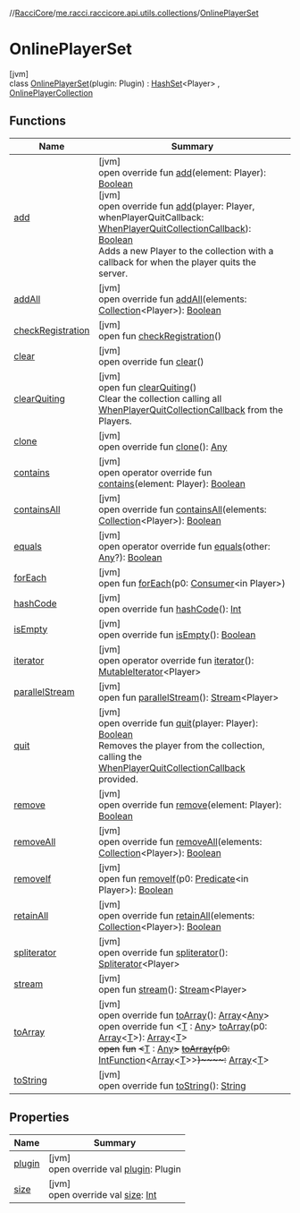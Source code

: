 //[RacciCore](../../../index.md)/[me.racci.raccicore.api.utils.collections](../index.md)/[OnlinePlayerSet](index.md)

# OnlinePlayerSet

[jvm]\
class [OnlinePlayerSet](index.md)(plugin: Plugin) : [HashSet](https://docs.oracle.com/javase/8/docs/api/java/util/HashSet.html)&lt;Player&gt; , [OnlinePlayerCollection](../-online-player-collection/index.md)

## Functions

| Name | Summary |
|---|---|
| [add](add.md) | [jvm]<br>open override fun [add](add.md)(element: Player): [Boolean](https://kotlinlang.org/api/latest/jvm/stdlib/kotlin/-boolean/index.html)<br>[jvm]<br>open override fun [add](add.md)(player: Player, whenPlayerQuitCallback: [WhenPlayerQuitCollectionCallback](../index.md#770480590%2FClasslikes%2F-1216412040)): [Boolean](https://kotlinlang.org/api/latest/jvm/stdlib/kotlin/-boolean/index.html)<br>Adds a new Player to the collection with a callback for when the player quits the server. |
| [addAll](index.md#-2053129901%2FFunctions%2F-1216412040) | [jvm]<br>open override fun [addAll](index.md#-2053129901%2FFunctions%2F-1216412040)(elements: [Collection](https://kotlinlang.org/api/latest/jvm/stdlib/kotlin.collections/-collection/index.html)&lt;Player&gt;): [Boolean](https://kotlinlang.org/api/latest/jvm/stdlib/kotlin/-boolean/index.html) |
| [checkRegistration](../-online-player-collection/check-registration.md) | [jvm]<br>open fun [checkRegistration](../-online-player-collection/check-registration.md)() |
| [clear](index.md#2005357580%2FFunctions%2F-1216412040) | [jvm]<br>open override fun [clear](index.md#2005357580%2FFunctions%2F-1216412040)() |
| [clearQuiting](../-online-player-collection/clear-quiting.md) | [jvm]<br>open fun [clearQuiting](../-online-player-collection/clear-quiting.md)()<br>Clear the collection calling all [WhenPlayerQuitCollectionCallback](../index.md#770480590%2FClasslikes%2F-1216412040) from the Players. |
| [clone](index.md#-1329185028%2FFunctions%2F-1216412040) | [jvm]<br>open override fun [clone](index.md#-1329185028%2FFunctions%2F-1216412040)(): [Any](https://kotlinlang.org/api/latest/jvm/stdlib/kotlin/-any/index.html) |
| [contains](index.md#1998718364%2FFunctions%2F-1216412040) | [jvm]<br>open operator override fun [contains](index.md#1998718364%2FFunctions%2F-1216412040)(element: Player): [Boolean](https://kotlinlang.org/api/latest/jvm/stdlib/kotlin/-boolean/index.html) |
| [containsAll](index.md#974630905%2FFunctions%2F-1216412040) | [jvm]<br>open override fun [containsAll](index.md#974630905%2FFunctions%2F-1216412040)(elements: [Collection](https://kotlinlang.org/api/latest/jvm/stdlib/kotlin.collections/-collection/index.html)&lt;Player&gt;): [Boolean](https://kotlinlang.org/api/latest/jvm/stdlib/kotlin/-boolean/index.html) |
| [equals](index.md#-613647372%2FFunctions%2F-1216412040) | [jvm]<br>open operator override fun [equals](index.md#-613647372%2FFunctions%2F-1216412040)(other: [Any](https://kotlinlang.org/api/latest/jvm/stdlib/kotlin/-any/index.html)?): [Boolean](https://kotlinlang.org/api/latest/jvm/stdlib/kotlin/-boolean/index.html) |
| [forEach](../-online-player-collection/index.md#-1461011823%2FFunctions%2F-1216412040) | [jvm]<br>open fun [forEach](../-online-player-collection/index.md#-1461011823%2FFunctions%2F-1216412040)(p0: [Consumer](https://docs.oracle.com/javase/8/docs/api/java/util/function/Consumer.html)&lt;in Player&gt;) |
| [hashCode](index.md#114469490%2FFunctions%2F-1216412040) | [jvm]<br>open override fun [hashCode](index.md#114469490%2FFunctions%2F-1216412040)(): [Int](https://kotlinlang.org/api/latest/jvm/stdlib/kotlin/-int/index.html) |
| [isEmpty](index.md#1591118294%2FFunctions%2F-1216412040) | [jvm]<br>open override fun [isEmpty](index.md#1591118294%2FFunctions%2F-1216412040)(): [Boolean](https://kotlinlang.org/api/latest/jvm/stdlib/kotlin/-boolean/index.html) |
| [iterator](index.md#1464605587%2FFunctions%2F-1216412040) | [jvm]<br>open operator override fun [iterator](index.md#1464605587%2FFunctions%2F-1216412040)(): [MutableIterator](https://kotlinlang.org/api/latest/jvm/stdlib/kotlin.collections/-mutable-iterator/index.html)&lt;Player&gt; |
| [parallelStream](../-online-player-collection/index.md#-1592339412%2FFunctions%2F-1216412040) | [jvm]<br>open fun [parallelStream](../-online-player-collection/index.md#-1592339412%2FFunctions%2F-1216412040)(): [Stream](https://docs.oracle.com/javase/8/docs/api/java/util/stream/Stream.html)&lt;Player&gt; |
| [quit](quit.md) | [jvm]<br>open override fun [quit](quit.md)(player: Player): [Boolean](https://kotlinlang.org/api/latest/jvm/stdlib/kotlin/-boolean/index.html)<br>Removes the player from the collection, calling the [WhenPlayerQuitCollectionCallback](../index.md#770480590%2FClasslikes%2F-1216412040) provided. |
| [remove](remove.md) | [jvm]<br>open override fun [remove](remove.md)(element: Player): [Boolean](https://kotlinlang.org/api/latest/jvm/stdlib/kotlin/-boolean/index.html) |
| [removeAll](index.md#1603351826%2FFunctions%2F-1216412040) | [jvm]<br>open override fun [removeAll](index.md#1603351826%2FFunctions%2F-1216412040)(elements: [Collection](https://kotlinlang.org/api/latest/jvm/stdlib/kotlin.collections/-collection/index.html)&lt;Player&gt;): [Boolean](https://kotlinlang.org/api/latest/jvm/stdlib/kotlin/-boolean/index.html) |
| [removeIf](../-online-player-collection/index.md#-1875219347%2FFunctions%2F-1216412040) | [jvm]<br>open fun [removeIf](../-online-player-collection/index.md#-1875219347%2FFunctions%2F-1216412040)(p0: [Predicate](https://docs.oracle.com/javase/8/docs/api/java/util/function/Predicate.html)&lt;in Player&gt;): [Boolean](https://kotlinlang.org/api/latest/jvm/stdlib/kotlin/-boolean/index.html) |
| [retainAll](index.md#1683639251%2FFunctions%2F-1216412040) | [jvm]<br>open override fun [retainAll](index.md#1683639251%2FFunctions%2F-1216412040)(elements: [Collection](https://kotlinlang.org/api/latest/jvm/stdlib/kotlin.collections/-collection/index.html)&lt;Player&gt;): [Boolean](https://kotlinlang.org/api/latest/jvm/stdlib/kotlin/-boolean/index.html) |
| [spliterator](index.md#1577615420%2FFunctions%2F-1216412040) | [jvm]<br>open override fun [spliterator](index.md#1577615420%2FFunctions%2F-1216412040)(): [Spliterator](https://docs.oracle.com/javase/8/docs/api/java/util/Spliterator.html)&lt;Player&gt; |
| [stream](../-online-player-collection/index.md#135225651%2FFunctions%2F-1216412040) | [jvm]<br>open fun [stream](../-online-player-collection/index.md#135225651%2FFunctions%2F-1216412040)(): [Stream](https://docs.oracle.com/javase/8/docs/api/java/util/stream/Stream.html)&lt;Player&gt; |
| [toArray](index.md#1371586523%2FFunctions%2F-1216412040) | [jvm]<br>open override fun [toArray](index.md#1371586523%2FFunctions%2F-1216412040)(): [Array](https://kotlinlang.org/api/latest/jvm/stdlib/kotlin/-array/index.html)&lt;[Any](https://kotlinlang.org/api/latest/jvm/stdlib/kotlin/-any/index.html)&gt;<br>open override fun &lt;[T](index.md#-1117581088%2FFunctions%2F-1216412040) : [Any](https://kotlinlang.org/api/latest/jvm/stdlib/kotlin/-any/index.html)&gt; [toArray](index.md#-1117581088%2FFunctions%2F-1216412040)(p0: [Array](https://kotlinlang.org/api/latest/jvm/stdlib/kotlin/-array/index.html)&lt;[T](index.md#-1117581088%2FFunctions%2F-1216412040)&gt;): [Array](https://kotlinlang.org/api/latest/jvm/stdlib/kotlin/-array/index.html)&lt;[T](index.md#-1117581088%2FFunctions%2F-1216412040)&gt;<br>~~open~~ ~~fun~~ ~~&lt;~~[T](../-online-player-collection/index.md#-1215154575%2FFunctions%2F-1216412040) : [Any](https://kotlinlang.org/api/latest/jvm/stdlib/kotlin/-any/index.html)~~&gt;~~ [~~toArray~~](../-online-player-collection/index.md#-1215154575%2FFunctions%2F-1216412040)~~(~~~~p0~~~~:~~ [IntFunction](https://docs.oracle.com/javase/8/docs/api/java/util/function/IntFunction.html)&lt;[Array](https://kotlinlang.org/api/latest/jvm/stdlib/kotlin/-array/index.html)&lt;[T](../-online-player-collection/index.md#-1215154575%2FFunctions%2F-1216412040)&gt;&gt;~~)~~~~:~~ [Array](https://kotlinlang.org/api/latest/jvm/stdlib/kotlin/-array/index.html)&lt;[T](../-online-player-collection/index.md#-1215154575%2FFunctions%2F-1216412040)&gt; |
| [toString](index.md#-42557405%2FFunctions%2F-1216412040) | [jvm]<br>open override fun [toString](index.md#-42557405%2FFunctions%2F-1216412040)(): [String](https://kotlinlang.org/api/latest/jvm/stdlib/kotlin/-string/index.html) |

## Properties

| Name | Summary |
|---|---|
| [plugin](plugin.md) | [jvm]<br>open override val [plugin](plugin.md): Plugin |
| [size](index.md#1013825888%2FProperties%2F-1216412040) | [jvm]<br>open override val [size](index.md#1013825888%2FProperties%2F-1216412040): [Int](https://kotlinlang.org/api/latest/jvm/stdlib/kotlin/-int/index.html) |
